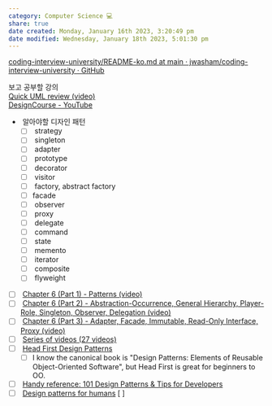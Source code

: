 ```yaml
---  
category: Computer Science 💻  
share: true  
date created: Monday, January 16th 2023, 3:20:49 pm  
date modified: Wednesday, January 18th 2023, 5:01:30 pm  
---  
```

  
 [coding-interview-university/README-ko.md at main · jwasham/coding-interview-university · GitHub](https://github.com/jwasham/coding-interview-university/blob/main/translations/README-ko.md#%EB%94%94%EC%9E%90%EC%9D%B8-%ED%8C%A8%ED%84%B4)  
  
 보고 공부할 강의  
 [Quick UML review (video)](https://www.youtube.com/watch?v=3cmzqZzwNDM&list=PLGLfVvz_LVvQ5G-LdJ8RLqe-ndo7QITYc&index=3)  
 [DesignCourse - YouTube](https://www.youtube.com/c/DesignCourse)  
 -  알아야할 디자인 패턴  
     - [ ]    strategy  
     - [ ]    singleton  
     - [ ]    adapter  
     - [ ]    prototype  
     - [ ]    decorator  
     - [ ]    visitor  
     - [ ]    factory, abstract factory        
     - [ ]    facade  
     - [ ]    observer  
     - [ ]    proxy  
     - [ ]    delegate  
     - [ ]    command  
     - [ ]    state  
     - [ ]    memento  
     - [ ]    iterator  
     - [ ]    composite  
     - [ ]    flyweight  
 - [ ]    [Chapter 6 (Part 1) - Patterns (video)](https://youtu.be/LAP2A80Ajrg?list=PLJ9pm_Rc9HesnkwKlal_buSIHA-jTZMpO&t=3344)  
 - [ ]    [Chapter 6 (Part 2) - Abstraction-Occurrence, General Hierarchy, Player-Role, Singleton, Observer, Delegation (video)](https://www.youtube.com/watch?v=U8-PGsjvZc4&index=12&list=PLJ9pm_Rc9HesnkwKlal_buSIHA-jTZMpO)  
 - [ ]    [Chapter 6 (Part 3) - Adapter, Facade, Immutable, Read-Only Interface, Proxy (video)](https://www.youtube.com/watch?v=7sduBHuex4c&index=13&list=PLJ9pm_Rc9HesnkwKlal_buSIHA-jTZMpO)  
 - [ ]    [Series of videos (27 videos)](https://www.youtube.com/playlist?list=PLF206E906175C7E07)  
 - [ ]    [Head First Design Patterns](https://www.amazon.com/Head-First-Design-Patterns-Freeman/dp/0596007124)  
     - [ ]   I know the canonical book is "Design Patterns: Elements of Reusable Object-Oriented Software", but Head First is great for beginners to OO.  
 - [ ]    [Handy reference: 101 Design Patterns & Tips for Developers](https://sourcemaking.com/design-patterns-and-tips)  
 - [ ]    [Design patterns for humans](https://github.com/kamranahmedse/design-patterns-for-humans#structural-design-patterns) [ ]